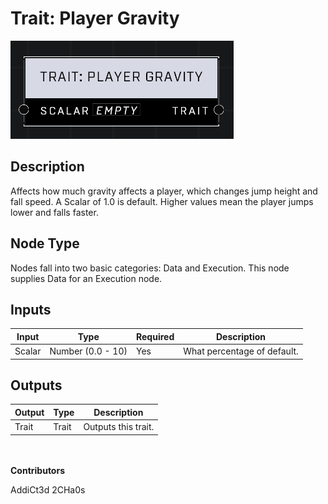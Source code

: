 # Trait: Player Gravity
![](../../../.gitbook/assets/trait-player-gravity.png)

## Description
Affects how much gravity affects a player, which changes jump height and fall speed. A Scalar of 1.0 is default. Higher values mean the player jumps lower and falls faster.

## Node Type
Nodes fall into two basic categories: Data and Execution. This node supplies Data for an Execution node.

## Inputs
| Input | Type | Required | Description |
|------------------|------------------|----------|--------------------------------------------------------------|
| Scalar | Number (0.0 - 10) | Yes | What percentage of default. |

## Outputs
| Output | Type | Description |
|------------------|------------------|--------------------------------------------------------------|
| Trait | Trait | Outputs this trait. |

\
\
**Contributors**

AddiCt3d 2CHa0s

